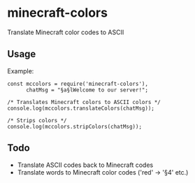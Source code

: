 # minecraft-colors
Translate Minecraft color codes to ASCII

## Usage
Example:
```
const mccolors = require('minecraft-colors'),
      chatMsg = "§a§lWelcome to our server!";

/* Translates Minecraft colors to ASCII colors */
console.log(mccolors.translateColors(chatMsg));

/* Strips colors */
console.log(mccolors.stripColors(chatMsg));
```

## Todo
* Translate ASCII codes back to Minecraft codes
* Translate words to Minecraft color codes ('red' -> '§4' etc.)
